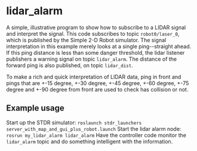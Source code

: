 # lidar_alarm

A simple, illustrative program to show how to subscribe to a LIDAR signal and interpret the signal.
This code subscribes to topic `robot0/laser_0`, which is published by the Simple 2-D Robot simulator.
The signal interpretation in this example merely looks at a single ping--straight ahead.  If this
ping distance is less than some danger threshold, the lidar listener publishers a warning signal on
topic `lidar_alarm`.  The distance of the forward ping is also published, on topic `lidar_dist`.

To make a rich and quick interpretation of LIDAR data, ping in front and pings that are +-15 degree, +-30 degree, +-45 degree, +-60 degree, +-75 degree and +-90 degree from front are used to check has collision or not. 

## Example usage
Start up the STDR simulator:
`roslaunch stdr_launchers server_with_map_and_gui_plus_robot.launch`
Start the lidar alarm node:
 `rosrun my_lidar_alarm lidar_alarm`
 Have the controller code monitor the `lidar_alarm` topic and do something intelligent with the information.

    
